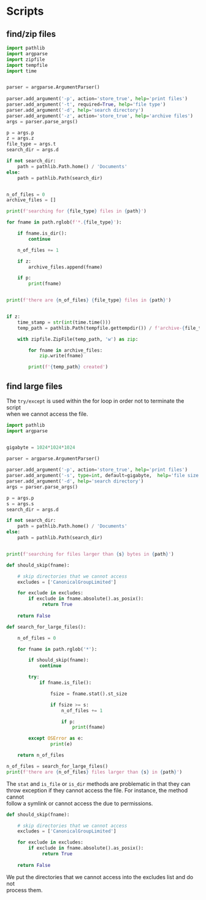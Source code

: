 # Scripts

## find/zip files 

```python
import pathlib
import argparse
import zipfile
import tempfile
import time


parser = argparse.ArgumentParser()
   
parser.add_argument('-p', action='store_true', help='print files')
parser.add_argument('-t', required=True, help='file type')
parser.add_argument('-d', help='search directory')
parser.add_argument('-z', action='store_true', help='archive files')
args = parser.parse_args()

p = args.p
z = args.z
file_type = args.t
search_dir = args.d

if not search_dir:
    path = pathlib.Path.home() / 'Documents'
else:
    path = pathlib.Path(search_dir)


n_of_files = 0
archive_files = []

print(f'searching for {file_type} files in {path}')

for fname in path.rglob(f'*.{file_type}'):

    if fname.is_dir():
        continue

    n_of_files += 1

    if z:
        archive_files.append(fname)

    if p:
        print(fname)


print(f'there are {n_of_files} {file_type} files in {path}')


if z:
    time_stamp = str(int(time.time()))
    temp_path = pathlib.Path(tempfile.gettempdir()) / f'archive-{file_type}-{time_stamp}.zip' 

    with zipfile.ZipFile(temp_path, 'w') as zip:

        for fname in archive_files:
            zip.write(fname)

        print(f'{temp_path} created')
```

## find large files 

The `try/except` is used within the for loop in order not to terminate the script  
when we cannot access the file.  

```python
import pathlib
import argparse


gigabyte = 1024*1024*1024

parser = argparse.ArgumentParser()
   
parser.add_argument('-p', action='store_true', help='print files')
parser.add_argument('-s', type=int, default=gigabyte,  help='file size in bytes')
parser.add_argument('-d', help='search directory')
args = parser.parse_args()

p = args.p
s = args.s 
search_dir = args.d

if not search_dir:
    path = pathlib.Path.home() / 'Documents'
else:
    path = pathlib.Path(search_dir)


print(f'searching for files larger than {s} bytes in {path}')

def should_skip(fname):

    # skip directories that we cannot access  
    excludes = ['CanonicalGroupLimited']

    for exclude in excludes:
        if exclude in fname.absolute().as_posix():
             return True 
        
    return False

def search_for_large_files():

    n_of_files = 0

    for fname in path.rglob('*'):

        if should_skip(fname):
            continue

        try: 
            if fname.is_file():

                fsize = fname.stat().st_size    

                if fsize >= s:
                    n_of_files += 1

                    if p:
                        print(fname)

        except OSError as e:
                print(e)

    return n_of_files

n_of_files = search_for_large_files()
print(f'there are {n_of_files} files larger than {s} in {path}')
```

The `stat` and `is_file` or `is_dir` methods are problematic in that they can  
throw exception if they cannot access the file. For instance, the method cannot  
follow a symlink or cannot access the due to permissions.  

```python
def should_skip(fname):

    # skip directories that we cannot access  
    excludes = ['CanonicalGroupLimited']

    for exclude in excludes:
        if exclude in fname.absolute().as_posix():
             return True 
        
    return False
```

We put the directories that we cannot access into the excludes list and do not  
process them.  



